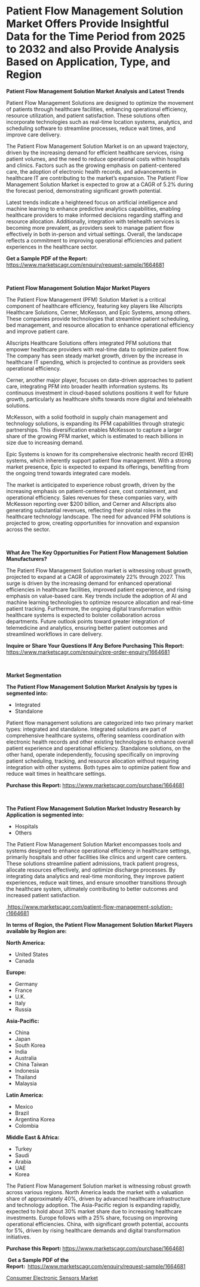 <p><h1>Patient Flow Management Solution Market Offers Provide Insightful Data for the Time Period from 2025 to 2032 and also Provide Analysis Based on Application, Type, and Region</h1></p><p><strong>Patient Flow Management Solution Market Analysis and Latest Trends</strong></p>
<p><p>Patient Flow Management Solutions are designed to optimize the movement of patients through healthcare facilities, enhancing operational efficiency, resource utilization, and patient satisfaction. These solutions often incorporate technologies such as real-time location systems, analytics, and scheduling software to streamline processes, reduce wait times, and improve care delivery.</p><p>The Patient Flow Management Solution Market is on an upward trajectory, driven by the increasing demand for efficient healthcare services, rising patient volumes, and the need to reduce operational costs within hospitals and clinics. Factors such as the growing emphasis on patient-centered care, the adoption of electronic health records, and advancements in healthcare IT are contributing to the market’s expansion. The Patient Flow Management Solution Market is expected to grow at a CAGR of 5.2% during the forecast period, demonstrating significant growth potential.</p><p>Latest trends indicate a heightened focus on artificial intelligence and machine learning to enhance predictive analytics capabilities, enabling healthcare providers to make informed decisions regarding staffing and resource allocation. Additionally, integration with telehealth services is becoming more prevalent, as providers seek to manage patient flow effectively in both in-person and virtual settings. Overall, the landscape reflects a commitment to improving operational efficiencies and patient experiences in the healthcare sector.</p></p>
<p><strong>Get a Sample PDF of the Report:&nbsp;</strong> <a href="https://www.marketscagr.com/enquiry/request-sample/1664681?utm_campaign=3580&utm_medium=2&utm_source=Github&utm_content=ia&utm_term=23032025&utm_id=patient-flow-management-solution">https://www.marketscagr.com/enquiry/request-sample/1664681</a></p>
<p>&nbsp;</p>
<p><strong>Patient Flow Management Solution Major Market Players</strong></p>
<p><p>The Patient Flow Management (PFM) Solution Market is a critical component of healthcare efficiency, featuring key players like Allscripts Healthcare Solutions, Cerner, McKesson, and Epic Systems, among others. These companies provide technologies that streamline patient scheduling, bed management, and resource allocation to enhance operational efficiency and improve patient care.</p><p>Allscripts Healthcare Solutions offers integrated PFM solutions that empower healthcare providers with real-time data to optimize patient flow. The company has seen steady market growth, driven by the increase in healthcare IT spending, which is projected to continue as providers seek operational efficiency.</p><p>Cerner, another major player, focuses on data-driven approaches to patient care, integrating PFM into broader health information systems. Its continuous investment in cloud-based solutions positions it well for future growth, particularly as healthcare shifts towards more digital and telehealth solutions.</p><p>McKesson, with a solid foothold in supply chain management and technology solutions, is expanding its PFM capabilities through strategic partnerships. This diversification enables McKesson to capture a larger share of the growing PFM market, which is estimated to reach billions in size due to increasing demand.</p><p>Epic Systems is known for its comprehensive electronic health record (EHR) systems, which inherently support patient flow management. With a strong market presence, Epic is expected to expand its offerings, benefiting from the ongoing trend towards integrated care models.</p><p>The market is anticipated to experience robust growth, driven by the increasing emphasis on patient-centered care, cost containment, and operational efficiency. Sales revenues for these companies vary, with McKesson reporting over $200 billion, and Cerner and Allscripts also generating substantial revenues, reflecting their pivotal roles in the healthcare technology landscape. The need for advanced PFM solutions is projected to grow, creating opportunities for innovation and expansion across the sector.</p></p>
<p>&nbsp;</p>
<p><strong>What Are The Key Opportunities For Patient Flow Management Solution Manufacturers?</strong></p>
<p><p>The Patient Flow Management Solution market is witnessing robust growth, projected to expand at a CAGR of approximately 22% through 2027. This surge is driven by the increasing demand for enhanced operational efficiencies in healthcare facilities, improved patient experience, and rising emphasis on value-based care. Key trends include the adoption of AI and machine learning technologies to optimize resource allocation and real-time patient tracking. Furthermore, the ongoing digital transformation within healthcare systems is expected to bolster collaboration across departments. Future outlook points toward greater integration of telemedicine and analytics, ensuring better patient outcomes and streamlined workflows in care delivery.</p></p>
<p><strong>Inquire or Share Your Questions If Any Before Purchasing This Report:</strong> <a href="https://www.marketscagr.com/enquiry/pre-order-enquiry/1664681?utm_campaign=3580&utm_medium=2&utm_source=Github&utm_content=ia&utm_term=23032025&utm_id=patient-flow-management-solution">https://www.marketscagr.com/enquiry/pre-order-enquiry/1664681</a></p>
<p>&nbsp;</p>
<p><strong>Market Segmentation</strong></p>
<p><strong>The Patient Flow Management Solution Market Analysis by types is segmented into:</strong></p>
<p><ul><li>Integrated</li><li>Standalone</li></ul></p>
<p><p>Patient flow management solutions are categorized into two primary market types: integrated and standalone. Integrated solutions are part of comprehensive healthcare systems, offering seamless coordination with electronic health records and other existing technologies to enhance overall patient experience and operational efficiency. Standalone solutions, on the other hand, operate independently, focusing specifically on improving patient scheduling, tracking, and resource allocation without requiring integration with other systems. Both types aim to optimize patient flow and reduce wait times in healthcare settings.</p></p>
<p><strong>Purchase this Report:&nbsp;</strong><a href="https://www.marketscagr.com/purchase/1664681?utm_campaign=3580&utm_medium=2&utm_source=Github&utm_content=ia&utm_term=23032025&utm_id=patient-flow-management-solution">https://www.marketscagr.com/purchase/1664681</a></p>
<p>&nbsp;</p>
<p><strong>The Patient Flow Management Solution Market Industry Research by Application is segmented into:</strong></p>
<p><ul><li>Hospitals</li><li>Others</li></ul></p>
<p><p>The Patient Flow Management Solution Market encompasses tools and systems designed to enhance operational efficiency in healthcare settings, primarily hospitals and other facilities like clinics and urgent care centers. These solutions streamline patient admissions, track patient progress, allocate resources effectively, and optimize discharge processes. By integrating data analytics and real-time monitoring, they improve patient experiences, reduce wait times, and ensure smoother transitions through the healthcare system, ultimately contributing to better outcomes and increased patient satisfaction.</p></p>
<p><a href="https://www.marketscagr.com/patient-flow-management-solution-r1664681?utm_campaign=3580&utm_medium=2&utm_source=Github&utm_content=ia&utm_term=23032025&utm_id=patient-flow-management-solution">&nbsp;https://www.marketscagr.com/patient-flow-management-solution-r1664681</a></p>
<p><strong>In terms of Region, the Patient Flow Management Solution Market Players available by Region are:</strong></p>
<p>
    <p> <strong> North America: </strong>
        <ul>
            <li>United States</li>
            <li>Canada</li>
        </ul>
        </p> 
    <p> <strong> Europe: </strong>
        <ul>
            <li>Germany</li>
            <li>France</li>
            <li>U.K.</li>
            <li>Italy</li>
            <li>Russia</li>
        </ul>
        </p> 
    <p> <strong> Asia-Pacific: </strong>
        <ul>
            <li>China</li>
            <li>Japan</li>
            <li>South Korea</li>
            <li>India</li>
            <li>Australia</li>
            <li>China Taiwan</li>
            <li>Indonesia</li>
            <li>Thailand</li>
            <li>Malaysia</li>
        </ul>
        </p> 
    <p> <strong> Latin America: </strong>
        <ul>
            <li>Mexico</li>
            <li>Brazil</li>
            <li>Argentina Korea</li>
            <li>Colombia</li>
        </ul>
        </p> 
    <p> <strong> Middle East & Africa: </strong>
        <ul>
            <li>Turkey</li>
            <li>Saudi</li>
            <li>Arabia</li>
            <li>UAE</li>
            <li>Korea</li>
        </ul>
    </p>
    </p>
<p><p>The Patient Flow Management Solution market is witnessing robust growth across various regions. North America leads the market with a valuation share of approximately 40%, driven by advanced healthcare infrastructure and technology adoption. The Asia-Pacific region is expanding rapidly, expected to hold about 30% market share due to increasing healthcare investments. Europe follows with a 25% share, focusing on improving operational efficiencies. China, with significant growth potential, accounts for 5%, driven by rising healthcare demands and digital transformation initiatives.</p></p>
<p><strong>Purchase this Report: </strong><a href="https://www.marketscagr.com/purchase/1664681?utm_campaign=3580&utm_medium=2&utm_source=Github&utm_content=ia&utm_term=23032025&utm_id=patient-flow-management-solution">https://www.marketscagr.com/purchase/1664681</a></p>
<p>&nbsp;<strong>Get a Sample PDF of the Report:&nbsp;&nbsp;</strong><a href="https://www.marketscagr.com/enquiry/request-sample/1664681?utm_campaign=3580&utm_medium=2&utm_source=Github&utm_content=ia&utm_term=23032025&utm_id=patient-flow-management-solution">https://www.marketscagr.com/enquiry/request-sample/1664681</a></p>
<p><strong></strong></p>
<p><p><a href="https://github.com/signallaikun/Market-Research-Report-List-1/blob/main/consumer-electronic-sensors-market.md?utm_campaign=3580&utm_medium=2&utm_source=Github&utm_content=ia&utm_term=23032025&utm_id=patient-flow-management-solution">Consumer Electronic Sensors Market</a></p></p>